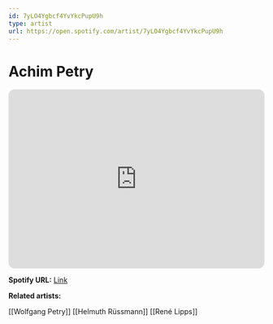 ```yaml
---
id: 7yLO4Ygbcf4YvYkcPupU9h
type: artist
url: https://open.spotify.com/artist/7yLO4Ygbcf4YvYkcPupU9h
---
```

# Achim Petry

<iframe style="border-radius:12px" src="https://open.spotify.com/embed/artist/7yLO4Ygbcf4YvYkcPupU9h" width="100%" height="352" frameBorder="0" allowfullscreen="" allow="autoplay; clipboard-write; encrypted-media; fullscreen; picture-in-picture" loading="lazy"></iframe>

**Spotify URL:** [Link](https://open.spotify.com/artist/7yLO4Ygbcf4YvYkcPupU9h)

**Related artists:**

[[Wolfgang Petry]]
[[Helmuth Rüssmann]]
[[René Lipps]]
